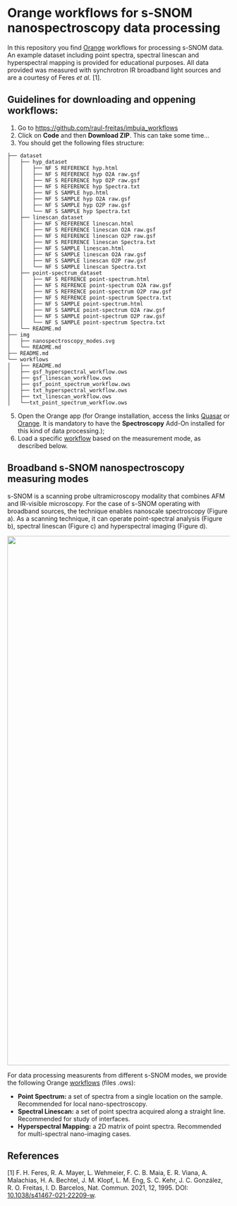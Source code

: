 # Orange workflows for s-SNOM nanospectroscopy data processing

In this repository you find [Orange](https://orangedatamining.com) workflows for processing s-SNOM data. An example dataset including point spectra, spectral linescan and hyperspectral mapping is provided for educational purposes. All data provided was measured with synchrotron IR broadband light sources and are a courtesy of Feres *et al.* [1].

## Guidelines for downloading and oppening workflows:

1. Go to https://github.com/raul-freitas/imbuia_workflows
2. Click on **Code** and then **Download ZIP**. This can take some time...
3. You should get the following files structure:

```
├── dataset
│   ├── hyp_dataset
│   │   ├── NF S REFERENCE hyp.html
│   │   ├── NF S REFERENCE hyp O2A raw.gsf
│   │   ├── NF S REFERENCE hyp O2P raw.gsf
│   │   ├── NF S REFERENCE hyp Spectra.txt
│   │   ├── NF S SAMPLE hyp.html
│   │   ├── NF S SAMPLE hyp O2A raw.gsf
│   │   ├── NF S SAMPLE hyp O2P raw.gsf
│   │   └── NF S SAMPLE hyp Spectra.txt
│   ├── linescan_dataset
│   │   ├── NF S REFERENCE linescan.html
│   │   ├── NF S REFERENCE linescan O2A raw.gsf
│   │   ├── NF S REFERENCE linescan O2P raw.gsf
│   │   ├── NF S REFERENCE linescan Spectra.txt
│   │   ├── NF S SAMPLE linescan.html
│   │   ├── NF S SAMPLE linescan O2A raw.gsf
│   │   ├── NF S SAMPLE linescan O2P raw.gsf
│   │   └── NF S SAMPLE linescan Spectra.txt
│   ├── point-spectrum_dataset
│   │   ├── NF S REFRENCE point-spectrum.html
│   │   ├── NF S REFRENCE point-spectrum O2A raw.gsf
│   │   ├── NF S REFRENCE point-spectrum O2P raw.gsf
│   │   ├── NF S REFRENCE point-spectrum Spectra.txt
│   │   ├── NF S SAMPLE point-spectrum.html
│   │   ├── NF S SAMPLE point-spectrum O2A raw.gsf
│   │   ├── NF S SAMPLE point-spectrum O2P raw.gsf
│   │   └── NF S SAMPLE point-spectrum Spectra.txt
│   └── README.md
├── img
│   ├── nanospectroscopy_modes.svg
│   └── README.md
├── README.md
└── workflows
│   ├── README.md
│   ├── gsf_hyperspectral_workflow.ows
│   ├── gsf_linescan_workflow.ows
│   ├── gsf_point_spectrum_workflow.ows
│   ├── txt_hyperspectral_workflow.ows
│   ├── txt_linescan_workflow.ows
│   └──txt_point_spectrum_workflow.ows
```
5. Open the Orange app (for Orange installation, access the links [Quasar](https://quasar.codes) or [Orange](https://orangedatamining.com). It is mandatory to have the **Spectroscopy** Add-On installed for this kind of data processing.);
6. Load a specific [workflow](workflows/) based on the measurement mode, as described below.

## Broadband s-SNOM nanospectroscopy measuring modes
s-SNOM is a scanning probe ultramicroscopy modality that combines AFM and IR-visible microscopy. For the case of s-SNOM operating with broadband sources, the technique enables nanoscale spectroscopy (Figure a). As a scanning technique, it can operate point-spectral analysis (Figure b), spectral linescan (Figure c) and hyperspectral imaging (Figure d). 

<p align="center">
<img width="1200" src="img/nanospectroscopy_modes.svg"/>
<p/>

For data processing measurents from different s-SNOM modes, we provide the following Orange [workflows](workflows/) (files .ows):

 - **Point Spectrum:** a set of spectra from a single location on the sample. Recommended for local nano-spectroscopy.
 - **Spectral Linescan:** a set of point spectra acquired along a straight line. Recommended for study of interfaces.
 - **Hyperspectral Mapping:** a 2D matrix of point spectra. Recommended for multi-spectral nano-imaging cases. 

## References

[1]   F. H. Feres, R. A. Mayer, L. Wehmeier, F. C. B. Maia, E. R. Viana, A. Malachias, H. A. Bechtel, J. M. Klopf, L. M. Eng, S. C. Kehr, J. C. González, R. O. Freitas, I. D. Barcelos, Nat. Commun. 2021, 12, 1995. DOI: [10.1038/s41467-021-22209-w](https://doi.org/10.1038/s41467-021-22209-w).

